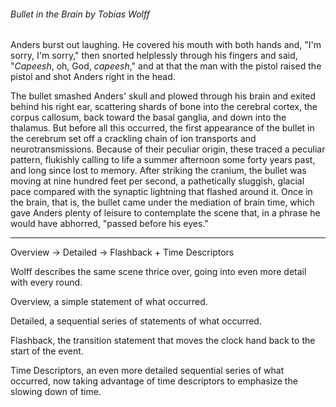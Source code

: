 ###### *Bullet in the Brain* by Tobias Wolff
Anders burst out laughing. He covered his mouth with both hands and, "I'm sorry, I'm sorry," then snorted helplessly through his fingers and said, "*Capeesh*, oh, God, *capeesh*," and at that the man with the pistol raised the pistol and shot Anders right in the head.

The bullet smashed Anders' skull and plowed through his brain and exited behind his right ear, scattering shards of bone into the cerebral cortex, the corpus callosum, back toward the basal ganglia, and down into the thalamus. But before all this occurred, the first appearance of the bullet in the cerebrum set off a crackling chain of ion transports and neurotransmissions. Because of their peculiar origin, these traced a peculiar pattern, flukishly calling to life a summer afternoon some forty years past, and long since lost to memory. After striking the cranium, the bullet was moving at nine hundred feet per second, a pathetically sluggish, glacial pace compared with the synaptic lightning that flashed around it. Once in the brain, that is, the bullet came under the mediation of brain time, which gave Anders plenty of leisure to contemplate the scene that, in a phrase he would have abhorred, "passed before his eyes."

---
Overview → Detailed → Flashback + Time Descriptors

Wolff describes the same scene thrice over, going into even more detail with every round.

Overview, a simple statement of what occurred.

Detailed, a sequential series of statements of what occurred.

Flashback, the transition statement that moves the clock hand back to the start of the event.

Time Descriptors, an even more detailed sequential series of what occurred, now taking advantage of time descriptors to emphasize the slowing down of time.